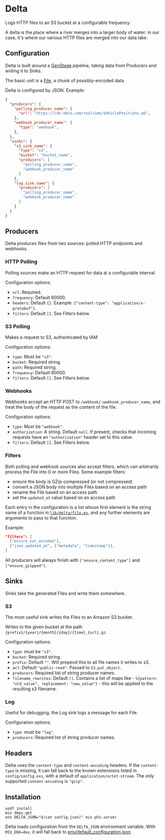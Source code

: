 # Delta

Logs HTTP files to an S3 bucket at a configurable frequency.

A delta is the place where a river merges into a larger body of water: in our case, it's where our various HTTP files are merged into our data lake.

## Configuration

Delta is built around a
[GenStage](https://hexdocs.pm/gen_stage/GenStage.html) pipeline, taking data
from Producers and writing it to Sinks.

The basic unit is a [File](lib/delta/file.ex), a chunk of possibly-encoded data.

Delta is configured by JSON. Example:

```json
{
  "producers": {
    "polling_producer_name": {
      "url": "https://cdn.mbta.com/realtime/VehiclePositions.pb",
    },
    "webhook_producer_name": {
      "type": "webhook",
    },
  },
  "sinks": {
    "s3_sink_name": {
      "type": "s3",
      "bucket": "bucket_name",
      "producers": [
        "polling_producer_name",
        "webhook_producer_name"
      ]
    },
    "log_sink_name": {
      "producers": [
        "polling_producer_name",
        "webhook_producer_name"
      ]
    }
  }
}
```

## Producers

Delta produces files from two sources: polled HTTP endpoints and webhooks.

### HTTP Polling

Polling sources make an HTTP request for data at a configurable interval.

Configuration options:
* `url`: Required.
* `frequency`: Default 60000.
* `headers`: Default `{}`. Example: `{"content-type": "application/x-protobuf"}`.
* `filters`: Default `[]`. See Filters below.

### S3 Polling

Makes a request to S3, authenticated by IAM

Configuration options:
* `type`: Must be `"s3"`.
* `bucket`: Required string.
* `path`: Required string.
* `frequency`: Default 60000.
* `filters`: Default `[]`. See Filters below.

### Webhooks

Webhooks accept an HTTP POST to `/webhook/:webhook_producer_name`, and treat the body of
the request as the content of the file.

Configuration options:
* `type`: Must be `"webhook"`.
* `authorization`: A string. Default `null`. If present, checks that incoming requests have an `"authorization"` header set to this value.
* `filters`: Default `[]`. See Filters below.

### Filters

Both polling and webhook sources also accept filters, which can arbitrarily
process the File into 0 or more Files. Some example filters:

- ensure the body is GZip-compressed (or not compressed)
- convert a JSON body into multiple Files based on an access path
- rename the File based on an access path
- set the `updated_at` value based on an access path

Each entry in the configuration is a list whose first element is the string name of a function in [`lib/delta/file.ex`](lib/delta/file.ex), and any further elements are arguments to pass to that function.

Example:
```json
"filters": [
  ["ensure_not_encoded"],
  ["json_updated_at", ["metadata", "timestamp"]],
]
```

All producers will always finish with `["ensure_content_type"]` and `["ensure_gzipped"]`.

## Sinks

Sinks take the generated Files and write them somewhere.

### S3

The most useful sink writes the Files to an Amazon S3 bucket.

Writes to the given bucket at the path `{prefix}/{year}/{month}/{day}/{time}_{url}.gz`.

Configuration options:
* `type`: must be `"s3"`.
* `bucket`: Required string.
* `prefix`: Default `""`. Will prepend this to all file names it writes to s3.
* `acl`: Default `"public-read"`. Passed to `S3.put_object`.
* `producers`: Required list of string producer names.
* `filename_rewrites`: Default `[]`. Contains a list of maps like - `%{pattern: "old_value", replacement: "new_value"}` - this will be applied to the resulting s3 filename. 

### Log

Useful for debugging, the Log sink logs a message for each File.

Configuration options:
* `type`: must be `"log"`.
* `producers`: Required list of string producer names.

## Headers

Delta uses the `content-type` and `content-encoding` headers. If the `content-type` is missing, it can fall back to the known extensions listed in `config/config.exs`, with a default of `application/octet-stream`. The only supported `content-encoding` is `"gzip"`.

## Installation

```
asdf install
mix deps.get
env DELTA_JSON="$(cat config.json)" mix phx.server
```

Delta loads configuration from the `DELTA_JSON` environment variable.
With `MIX_ENV=dev`, it will fall back to [priv/default_configuration.json](priv/default_configuration.json).
